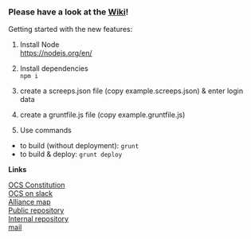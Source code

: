 ### __Please have a look at the [Wiki](https://github.com/ScreepsOCS/screeps.behaviour-action-pattern/wiki)!__

Getting started with the new features:  

1. Install Node  
  https://nodejs.org/en/

2. Install dependencies  
  `npm i`  
  
3. create a screeps.json file (copy example.screeps.json) & enter login data  

4. create a gruntfile.js file (copy example.gruntfile.js)  

5. Use commands  
  * to build (without deployment): `grunt`  
  * to build & deploy: `grunt deploy`  

**Links**

[OCS Constitution](https://github.com/ScreepsGamers/OCS)  
[OCS on slack](https://screeps.slack.com/messages/ocs)  
[Alliance map](http://www.leagueofautomatednations.com/a/OCS)  
[Public repository](https://github.com/ScreepsOCS/screeps.behaviour-action-pattern)  
[Internal repository](https://github.com/cyberblast/screeps.ocs.internal)  
[mail](mailto://ocs@cyberblast.org)  
